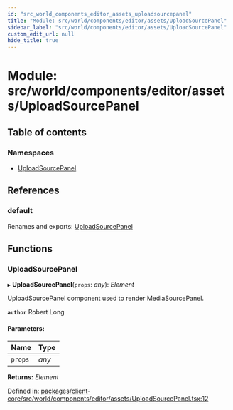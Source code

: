 ```yaml
---
id: "src_world_components_editor_assets_uploadsourcepanel"
title: "Module: src/world/components/editor/assets/UploadSourcePanel"
sidebar_label: "src/world/components/editor/assets/UploadSourcePanel"
custom_edit_url: null
hide_title: true
---
```


# Module: src/world/components/editor/assets/UploadSourcePanel

## Table of contents

### Namespaces

- [UploadSourcePanel](src_world_components_editor_assets_uploadsourcepanel.uploadsourcepanel.md)

## References

### default

Renames and exports: [UploadSourcePanel](src_world_components_editor_assets_uploadsourcepanel.md#uploadsourcepanel)

## Functions

### UploadSourcePanel

▸ **UploadSourcePanel**(`props`: *any*): *Element*

UploadSourcePanel component used to render MediaSourcePanel.

**`author`** Robert Long

#### Parameters:

| Name | Type |
| :------ | :------ |
| `props` | *any* |

**Returns:** *Element*

Defined in: [packages/client-core/src/world/components/editor/assets/UploadSourcePanel.tsx:12](https://github.com/xr3ngine/xr3ngine/blob/7e8e151f1/packages/client-core/src/world/components/editor/assets/UploadSourcePanel.tsx#L12)
